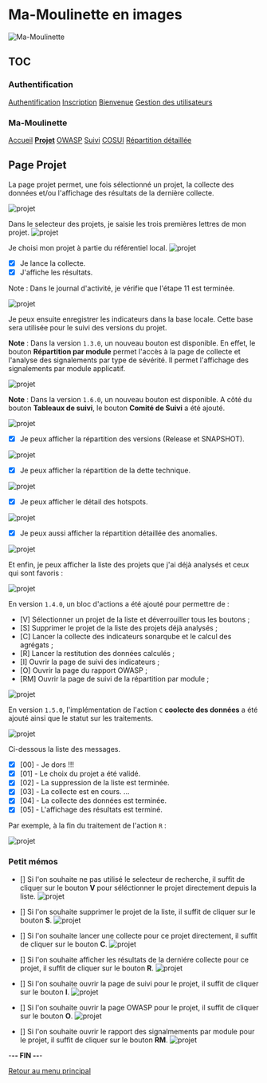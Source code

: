 # Ma-Moulinette en images

![Ma-Moulinette](/documentation/ressources/home-000.jpg)

## TOC

### Authentification

[Authentification](/documentation/authentification.md)
[Inscription](/documentation/inscription.md)
[Bienvenue]((/documentation/bienvenue.md))
[Gestion des utilisateurs](utilisateur.md)

### Ma-Moulinette

[Accueil](/documentation/accueil.md)
[**Projet**](/documentation/projet.md)
[OWASP](/documentation/owasp.md)
[Suivi](/documentation/suivi.md)
[COSUI](/documentation/cosui.md)
[Répartition détaillée](/documentation/repartition_details.md)

## Page Projet

La page projet permet, une fois sélectionné un projet, la collecte des données et/ou l'affichage des résultats de la dernière collecte.

![projet](/documentation/ressources/projet-000.jpg)

Dans le selecteur des projets, je saisie les trois premières lettres de mon projet.
![projet](/documentation/ressources/projet-001.jpg)

Je choisi mon projet à partie du référentiel local.
![projet](/documentation/ressources/projet-001b.jpg)

- [x] Je lance la collecte.
- [X] J'affiche les résultats.

Note : Dans le journal d'activité, je vérifie que l'étape 11 est terminée.

![projet](/documentation/ressources/projet-002.jpg)

Je peux ensuite enregistrer les indicateurs dans la base locale. Cette base sera utilisée pour le suivi des versions du projet.

**Note** : Dans la version `1.3.0`, un nouveau bouton est disponible.
En effet, le bouton **Répartition par module** permet l'accès à la page de collecte et l'analyse des signalements par type de sévérité. Il permet l'affichage des signalements par module applicatif.

![projet](/documentation/ressources/projet-003b.jpg)

**Note** : Dans la version `1.6.0`, un nouveau bouton est disponible.
A côté du bouton **Tableaux de suivi**, le bouton **Comité de Suivi** a été ajouté.

![projet](/documentation/ressources/projet-003c.jpg)

- [x] Je peux afficher la répartition des versions (Release et SNAPSHOT).

![projet](/documentation/ressources/projet-008.jpg)

- [x] Je peux afficher la répartition de la dette technique.

![projet](/documentation/ressources/projet-004.jpg)

- [x] Je peux afficher le détail des hotspots.

![projet](/documentation/ressources/projet-005.jpg)

- [x] Je peux aussi afficher la répartition détaillée des anomalies.

![projet](/documentation/ressources/projet-006.jpg)

Et enfin, je peux afficher la liste des projets que j'ai déjà analysés et ceux qui sont favoris :

![projet](/documentation/ressources/projet-007.jpg)

En version `1.4.0`, un bloc d'actions a été ajouté pour permettre de :

- [V] Sélectionner un projet de la liste et déverrouiller tous les boutons ;
- [S] Supprimer le projet de la liste des projets déjà analysés ;
- [C] Lancer la collecte des indicateurs sonarqube et le calcul des agrégats ;
- [R] Lancer la restitution des données calculés ;
- [I] Ouvrir la page de suivi des indicateurs ;
- [O] Ouvrir la page du rapport OWASP ;
- [RM] Ouvrir la page de suivi de la répartition par module ;

![projet](/documentation/ressources/projet-007b.jpg)

En version `1.5.0`, l'implémentation de l'action `C` **coolecte des données** a été ajouté ainsi que le statut sur les traitements.

![projet](/documentation/ressources/projet-007a.jpg)

Ci-dessous la liste des messages.

- [x] [00] - Je dors !!!
- [x] [01] - Le choix du projet a été validé.
- [x] [02] - La suppression de la liste est terminée.
- [x] [03] - La collecte est en cours. ...
- [x] [04] - La collecte des données est terminée.
- [x] [05] - L'affichage des résultats est terminé.

Par exemple, à la fin du traitement de l'action `R` :

![projet](/documentation/ressources/projet-007aa.jpg)

### Petit mémos

- [] Si l'on souhaite ne pas utilisé le selecteur de recherche, il suffit de cliquer sur le bouton **V** pour séléctionner le projet directement depuis la liste.
![projet](/documentation/ressources/projet-007c.jpg)

- [] Si l'on souhaite supprimer le projet de la liste, il suffit de cliquer sur le bouton **S**.
![projet](/documentation/ressources/projet-007d.jpg)

- []  Si l'on souhaite lancer une collecte pour ce projet directement, il suffit de cliquer sur le bouton **C**.
![projet](/documentation/ressources/projet-007e.jpg)

- [] Si l'on souhaite afficher les résultats de la derniére collecte pour ce projet, il suffit de cliquer sur le bouton **R**.
![projet](/documentation/ressources/projet-007f.jpg)

- [] Si l'on souhaite ouvrir la page de suivi pour le projet, il suffit de cliquer sur le bouton **I**.
![projet](/documentation/ressources/projet-007g.jpg)

- []  Si l'on souhaite ouvrir la page OWASP pour le projet, il suffit de cliquer sur le bouton **O**.
![projet](/documentation/ressources/projet-007h.jpg)

- []  Si l'on souhaite ouvrir le rapport des signalmements par module pour le projet, il suffit de cliquer sur le bouton **RM**.
![projet](/documentation/ressources/projet-007i.jpg)

-**-- FIN --**-

[Retour au menu principal](/README.md)
